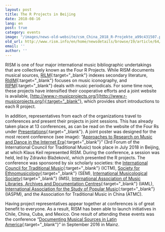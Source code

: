 ```yaml
---
layout: post
title: The R Projects in Beijing
date: 2018-08-16
lang: en
post: true
category: events
image: "/images/news-old-website/csm_China_2018_R-Projekte_a99c431507.png"
old_url: http://www.rism.info/en/home/newsdetails/browse/19/article/64/the-r-projects-in-beijing.html
email: ''
author: ''
---
```


RISM is one of four major international music bibliographic undertakings that are collectively known as the Four R Projects. While RISM documents musical sources, [RILM](http://www.rilm.org/){:target="_blank"} indexes secondary literature, [RIdIM](http://www.ridim.org/){:target="_blank"} focuses on music iconography, and [RIPM](http://www.ripm.org/){:target="_blank"} deals with music periodicals. For some time now, these projects have intensified their cooperative efforts and a joint website is available, [http://www.r-musicprojects.org/](http://www.r-musicprojects.org/){:target="_blank"}, which provides short introductions to each R project.

In addition, representatives from each of the organizations travel to conferences and present their projects in joint sessions. This has already taken place at 13 conferences, as can be read on the website of the Four Rs under [Presentations](http://www.r-musicprojects.org/presentations.html){:target="_blank"}. A joint poster was designed for the most recent conference (see image): “[Approaches to Research on Music and Dance in the Internet Era](http://zhuanti.ccom.edu.cn/2018yyx/yywd/){:target="_blank"}” (3rd Forum of the International Council for Traditional Music) took place in July 2018 in Beijing, at which Klaus Keil represented RISM. During the conference, a session was held, led by Zdravko Blažeković, which presented the R projects. The conference was sponsored by six scholarly societies: the [International Council for Traditional Music](http://www.ictmusic.org/){:target="_blank"} (ICTM), [Society for Ethnomusicology](https://www.ethnomusicology.org/){:target="_blank"} (SEM), [International Musicological Society](https://www.musicology.org/){:target="_blank"} (IMS), [International Association of Music Libraries, Archives and Documentation Centres](https://www.iaml.info/){:target="_blank"} (IAML), [International Association for the Study of Popular Music](http://www.iaspm.net/){:target="_blank"} (IASPM), and the Association for Traditional Music in China (ATMC).

Having project representatives appear together at conferences is of great benefit to everyone. As a result, RISM has been able to launch initiatives in Chile, China, Cuba, and Mexico. One result of attending these events was the conference “[Documenting Musical Sources in Latin America](http://www.rism.info/publications/latin-america-conference-2016/){:target="_blank"}” in September 2016 in Mainz.
